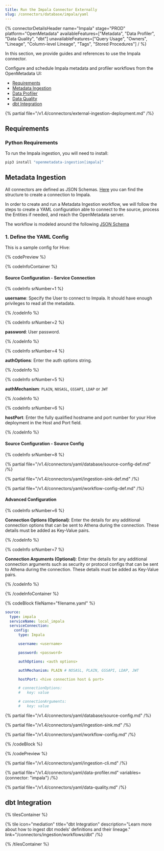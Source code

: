 ```yaml
---
title: Run the Impala Connector Externally
slug: /connectors/database/impala/yaml
---
```


{% connectorDetailsHeader
name="Impala"
stage="PROD"
platform="OpenMetadata"
availableFeatures=["Metadata", "Data Profiler", "Data Quality", "dbt"]
unavailableFeatures=["Query Usage", "Owners", "Lineage", "Column-level Lineage", "Tags", "Stored Procedures"]
/ %}

In this section, we provide guides and references to use the Impala connector.

Configure and schedule Impala metadata and profiler workflows from the OpenMetadata UI:
- [Requirements](#requirements)
- [Metadata Ingestion](#metadata-ingestion)
- [Data Profiler](#data-profiler)
- [Data Quality](#data-quality)
- [dbt Integration](#dbt-integration)

{% partial file="/v1.4/connectors/external-ingestion-deployment.md" /%}

## Requirements

### Python Requirements

To run the Impala ingestion, you will need to install:

```bash
pip3 install "openmetadata-ingestion[impala]"
```

## Metadata Ingestion

All connectors are defined as JSON Schemas.
[Here](https://github.com/open-metadata/OpenMetadata/blob/main/openmetadata-spec/src/main/resources/json/schema/entity/services/connections/database/impalaConnection.json)
you can find the structure to create a connection to Impala.

In order to create and run a Metadata Ingestion workflow, we will follow
the steps to create a YAML configuration able to connect to the source,
process the Entities if needed, and reach the OpenMetadata server.

The workflow is modeled around the following
[JSON Schema](https://github.com/open-metadata/OpenMetadata/blob/main/openmetadata-spec/src/main/resources/json/schema/metadataIngestion/workflow.json)

### 1. Define the YAML Config

This is a sample config for Hive:

{% codePreview %}

{% codeInfoContainer %}

#### Source Configuration - Service Connection

{% codeInfo srNumber=1 %}

**username**: Specify the User to connect to Impala. It should have enough privileges to read all the metadata.

{% /codeInfo %}

{% codeInfo srNumber=2 %}

**password**: User password.

{% /codeInfo %}

{% codeInfo srNumber=4 %}

**authOptions**: Enter the auth options string.

{% /codeInfo %}

{% codeInfo srNumber=5 %}

**authMechanism**: `PLAIN`, `NOSASL`, `GSSAPI`, `LDAP` or `JWT`

{% /codeInfo %}

{% codeInfo srNumber=6 %}

**hostPort**: Enter the fully qualified hostname and port number for your Hive deployment in the Host and Port field.

{% /codeInfo %}

#### Source Configuration - Source Config

{% codeInfo srNumber=8 %}

{% partial file="/v1.4/connectors/yaml/database/source-config-def.md" /%}

{% partial file="/v1.4/connectors/yaml/ingestion-sink-def.md" /%}

{% partial file="/v1.4/connectors/yaml/workflow-config-def.md" /%}

#### Advanced Configuration

{% codeInfo srNumber=6 %}

**Connection Options (Optional)**: Enter the details for any additional connection options that can be sent to Athena during the connection. These details must be added as Key-Value pairs.

{% /codeInfo %}

{% codeInfo srNumber=7 %}

**Connection Arguments (Optional)**: Enter the details for any additional connection arguments such as security or protocol configs that can be sent to Athena during the connection. These details must be added as Key-Value pairs.

{% /codeInfo %}

{% /codeInfoContainer %}

{% codeBlock fileName="filename.yaml" %}

```yaml
source:
  type: impala
  serviceName: local_impala
  serviceConnection:
    config:
      type: Impala
```
```yaml {% srNumber=1 %}
      username: <username>
```
```yaml {% srNumber=2 %}
      password: <password>
```
```yaml {% srNumber=3 %}
      authOptions: <auth options>
```
```yaml {% srNumber=4 %}
      authMechanism: PLAIN # NOSASL, PLAIN, GSSAPI, LDAP, JWT
```
```yaml {% srNumber=5 %}
      hostPort: <hive connection host & port>
```
```yaml {% srNumber=6 %}
      # connectionOptions:
      #   key: value
```
```yaml {% srNumber=7 %}
      # connectionArguments:
      #   key: value
```

{% partial file="/v1.4/connectors/yaml/database/source-config.md" /%}

{% partial file="/v1.4/connectors/yaml/ingestion-sink.md" /%}

{% partial file="/v1.4/connectors/yaml/workflow-config.md" /%}

{% /codeBlock %}

{% /codePreview %}

{% partial file="/v1.4/connectors/yaml/ingestion-cli.md" /%}

{% partial file="/v1.4/connectors/yaml/data-profiler.md" variables={connector: "impala"} /%}

{% partial file="/v1.4/connectors/yaml/data-quality.md" /%}

## dbt Integration

{% tilesContainer %}

{% tile
icon="mediation"
title="dbt Integration"
description="Learn more about how to ingest dbt models' definitions and their lineage."
link="/connectors/ingestion/workflows/dbt" /%}

{% /tilesContainer %}
